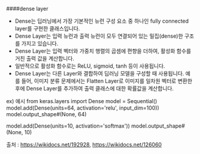 ####dense layer

- Dense는 딥러닝에서 가장 기본적인 뉴런 구성 요소 중 하나인 fully connected layer를 구현한 클래스입니다. 
- Dense Layer는 입력 뉴런과 출력 뉴런이 모두 연결되어 있는 밀집(dense)한 구조를 가지고 있습니다.
- Dense Layer는 입력 벡터와 가중치 행렬의 곱셈에 편향을 더하여, 활성화 함수를 거친 출력 값을 계산합니다.
- 일반적으로 활성화 함수로는 ReLU, sigmoid, tanh 등이 사용됩니다.
- Dense Layer는 다른 Layer와 결합하여 딥러닝 모델을 구성할 때 사용됩니다.
예를 들어, 이미지 분류 문제에서는 Flatten Layer로 이미지를 일차원 벡터로 변환한 후에 Dense Layer를 추가하여 출력 클래스에 대한 확률값을 계산합니다.



ex) 예시
from keras.layers import Dense
model = Sequential()
model.add(Dense(units=64, activation='relu', input_dim=100))
model.output_shape#(None, 64)

model.add(Dense(units=10, activation='softmax'))
model.output_shape#(None, 10)


출처 : https://wikidocs.net/192928, https://wikidocs.net/126060
